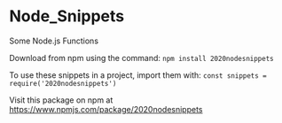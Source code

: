 # Node_Snippets
Some Node.js Functions

Download from npm using the command: ```npm install 2020nodesnippets```

To use these snippets in a project, import them with: ```const snippets = require('2020nodesnippets')```

Visit this package on npm at https://www.npmjs.com/package/2020nodesnippets
